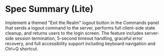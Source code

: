# Spec Summary (Lite)

Implement a themed "Exit the Realm" logout button in the Commands panel that sends a logout command to the server, performs full client-side state cleanup, and returns users to the login screen. The feature includes server-side session termination, 5-second timeout handling, graceful error recovery, and full accessibility support including keyboard navigation and Ctrl+Q shortcut.
